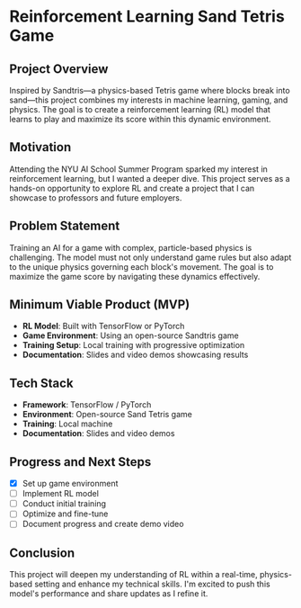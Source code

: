 # Reinforcement Learning Sand Tetris Game

## Project Overview
Inspired by Sandtris—a physics-based Tetris game where blocks break into sand—this project combines my interests in machine learning, gaming, and physics. The goal is to create a reinforcement learning (RL) model that learns to play and maximize its score within this dynamic environment.

## Motivation
Attending the NYU AI School Summer Program sparked my interest in reinforcement learning, but I wanted a deeper dive. This project serves as a hands-on opportunity to explore RL and create a project that I can showcase to professors and future employers.

## Problem Statement
Training an AI for a game with complex, particle-based physics is challenging. The model must not only understand game rules but also adapt to the unique physics governing each block's movement. The goal is to maximize the game score by navigating these dynamics effectively.

## Minimum Viable Product (MVP)
- **RL Model**: Built with TensorFlow or PyTorch
- **Game Environment**: Using an open-source Sandtris game
- **Training Setup**: Local training with progressive optimization
- **Documentation**: Slides and video demos showcasing results

## Tech Stack
- **Framework**: TensorFlow / PyTorch
- **Environment**: Open-source Sand Tetris game
- **Training**: Local machine
- **Documentation**: Slides and video demos

## Progress and Next Steps
- [x] Set up game environment
- [ ] Implement RL model
- [ ] Conduct initial training
- [ ] Optimize and fine-tune
- [ ] Document progress and create demo video

## Conclusion
This project will deepen my understanding of RL within a real-time, physics-based setting and enhance my technical skills. I'm excited to push this model's performance and share updates as I refine it.
